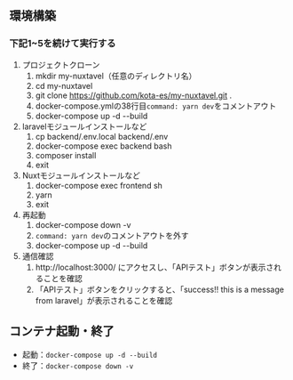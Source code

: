 ## 環境構築
### 下記1~5を続けて実行する
1. プロジェクトクローン
    1. mkdir my-nuxtavel（任意のディレクトリ名）
    2. cd my-nuxtavel
    3. git clone https://github.com/kota-es/my-nuxtavel.git .
    4. docker-compose.ymlの38行目`command: yarn dev`をコメントアウト
    5. docker-compose up -d --build
2. laravelモジュールインストールなど
    1. cp backend/.env.local backend/.env
    2. docker-compose exec backend bash
    3. composer install
    4. exit
3. Nuxtモジュールインストールなど
    1. docker-compose exec frontend sh
    2. yarn
    3. exit
4. 再起動
    1. docker-compose down -v
    2. `command: yarn dev`のコメントアウトを外す
    3. docker-compose up -d --build
5. 通信確認
    1. http://localhost:3000/ にアクセスし、「APIテスト」ボタンが表示されることを確認
    2. 「APIテスト」ボタンをクリックすると、「success!! this is a message from laravel」が表示されることを確認

## コンテナ起動・終了
- 起動：`docker-compose up -d --build`
- 終了：`docker-compose down -v`
